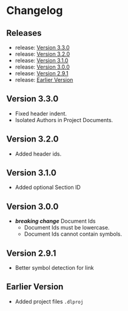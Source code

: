 <!-- GENERATED DOCUMENT DO NOT EDIT! -->
<!-- prettier-ignore-start -->
<!-- markdownlint-disable -->

<!-- Compiled with doculisp https://www.npmjs.com/package/doculisp -->

# Changelog #

## Releases ##

* release: [Version 3.3.0](#version-330)
* release: [Version 3.2.0](#version-320)
* release: [Version 3.1.0](#version-310)
* release: [Version 3.0.0](#version-300)
* release: [Version 2.9.1](#version-291)
* release: [Earlier Version](#earlier-version)

## Version 3.3.0 ##

* Fixed header indent.
* Isolated Authors in Project Documents.

## Version 3.2.0 ##

* Added header ids.

## Version 3.1.0 ##

* Added optional Section ID

## Version 3.0.0 ##

* _**breaking change**_ Document Ids
  * Document Ids must be lowercase.
  * Document Ids cannot contain symbols.

## Version 2.9.1 ##

* Better symbol detection for link

## Earlier Version ##

* Added project files `.dlproj`

<!-- markdownlint-restore -->
<!-- prettier-ignore-end -->
<!-- GENERATED DOCUMENT DO NOT EDIT! -->
